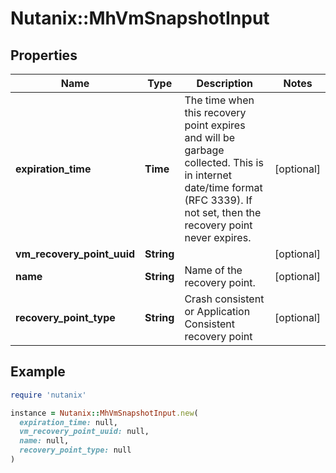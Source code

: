 # Nutanix::MhVmSnapshotInput

## Properties

| Name | Type | Description | Notes |
| ---- | ---- | ----------- | ----- |
| **expiration_time** | **Time** | The time when this recovery point expires and will be garbage collected. This is in internet date/time format (RFC 3339). If not set, then the recovery point never expires.  | [optional] |
| **vm_recovery_point_uuid** | **String** |  | [optional] |
| **name** | **String** | Name of the recovery point. | [optional] |
| **recovery_point_type** | **String** | Crash consistent or Application Consistent recovery point | [optional] |

## Example

```ruby
require 'nutanix'

instance = Nutanix::MhVmSnapshotInput.new(
  expiration_time: null,
  vm_recovery_point_uuid: null,
  name: null,
  recovery_point_type: null
)
```

